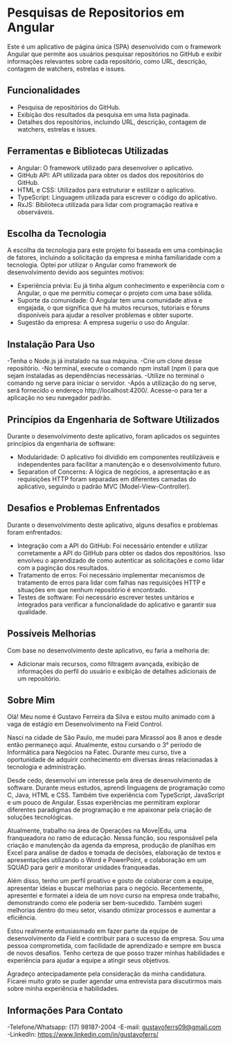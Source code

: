 # Pesquisas de Repositorios em Angular

Este é um aplicativo de página única (SPA) desenvolvido com o framework Angular que permite aos usuários pesquisar repositórios no GitHub e exibir informações relevantes sobre cada repositório, como URL, descrição, contagem de watchers, estrelas e issues.

## Funcionalidades

- Pesquisa de repositórios do GitHub.
- Exibição dos resultados da pesquisa em uma lista paginada.
- Detalhes dos repositórios, incluindo URL, descrição, contagem de watchers, estrelas e issues.

## Ferramentas e Bibliotecas Utilizadas

- Angular: O framework utilizado para desenvolver o aplicativo.
- GitHub API: API utilizada para obter os dados dos repositórios do GitHub.
- HTML e CSS: Utilizados para estruturar e estilizar o aplicativo.
- TypeScript: Linguagem utilizada para escrever o código do aplicativo.
- RxJS: Biblioteca utilizada para lidar com programação reativa e observáveis.

## Escolha da Tecnologia

A escolha da tecnologia para este projeto foi baseada em uma combinação de fatores, incluindo a solicitação da empresa e minha familiaridade com a tecnologia. Optei por utilizar o Angular como framework de desenvolvimento devido aos seguintes motivos:

- Experiência prévia: Eu já tinha algum conhecimento e experiência com o Angular, o que me permitiu começar o projeto com uma base sólida.
- Suporte da comunidade: O Angular tem uma comunidade ativa e engajada, o que significa que há muitos recursos, tutoriais e fóruns disponíveis para ajudar a resolver problemas e obter suporte.
- Sugestão da empresa: A empresa sugeriu o uso do Angular.

## Instalação Para Uso

-Tenha o Node.js já instalado na sua máquina.
-Crie um clone desse repositório.
-No terminal, execute o comando npm install (npm i) para que sejam instaladas as dependências necessárias.
-Utilize no terminal o comando ng serve para iniciar o servidor.
-Após a utilização do ng serve, será fornecido o endereço http://localhost:4200/. Acesse-o para ter a aplicação no seu navegador padrão.

## Princípios da Engenharia de Software Utilizados

Durante o desenvolvimento deste aplicativo, foram aplicados os seguintes princípios da engenharia de software:

- Modularidade: O aplicativo foi dividido em componentes reutilizáveis e independentes para facilitar a manutenção e o desenvolvimento futuro.
- Separation of Concerns: A lógica de negócios, a apresentação e as requisições HTTP foram separadas em diferentes camadas do aplicativo, seguindo o padrão MVC (Model-View-Controller).

## Desafios e Problemas Enfrentados

Durante o desenvolvimento deste aplicativo, alguns desafios e problemas foram enfrentados:

- Integração com a API do GitHub: Foi necessário entender e utilizar corretamente a API do GitHub para obter os dados dos repositórios. Isso envolveu o aprendizado de como autenticar as solicitações e como lidar com a paginção dos resultados.
- Tratamento de erros: Foi necessário implementar mecanismos de tratamento de erros para lidar com falhas nas requisições HTTP e situações em que nenhum repositório é encontrado.
- Testes de software: Foi necessário escrever testes unitários e integrados para verificar a funcionalidade do aplicativo e garantir sua qualidade.

## Possíveis Melhorias

Com base no desenvolvimento deste aplicativo, eu faria a melhoria de:

- Adicionar mais recursos, como filtragem avançada, exibição de informações do perfil do usuário e exibição de detalhes adicionais de um repositório.

## Sobre Mim

Olá! Meu nome é Gustavo Ferreira da Silva e estou muito animado com à vaga de estágio em Desenvolvimento na Field Control.

Nasci na cidade de São Paulo, me mudei para Mirassol aos 8 anos e desde então permaneço aqui. Atualmente, estou cursando o 3° período de Informática para Negócios na Fatec. Durante meu curso, tive a oportunidade de adquirir conhecimento em diversas áreas relacionadas à tecnologia e administração.

Desde cedo, desenvolvi um interesse pela área de desenvolvimento de software. Durante meus estudos, aprendi linguagens de programação como C, Java, HTML e CSS. Também tive experiência com TypeScript, JavaScript e um pouco de Angular. Essas experiências me permitiram explorar diferentes paradigmas de programação e me apaixonar pela criação de soluções tecnológicas.

Atualmente, trabalho na área de Operações na Move|Edu, uma franqueadora no ramo de educação. Nessa função, sou responsável pela criação e manutenção da agenda da empresa, produção de planilhas em Excel para análise de dados e tomada de decisões, elaboração de textos e apresentações utilizando o Word e PowerPoint, e colaboração em um SQUAD para gerir e monitorar unidades franqueadas.

Além disso, tenho um perfil proativo e gosto de colaborar com a equipe, apresentar ideias e buscar melhorias para o negócio. Recentemente, apresentei e formatei a ideia de um novo curso na empresa onde trabalho, demonstrando como ele poderia ser bem-sucedido. Também sugeri melhorias dentro do meu setor, visando otimizar processos e aumentar a eficiência.

Estou realmente entusiasmado em fazer parte da equipe de desenvolvimento da Field e contribuir para o sucesso da empresa. Sou uma pessoa comprometida, com facilidade de aprendizado e sempre em busca de novos desafios. Tenho certeza de que posso trazer minhas habilidades e experiência para ajudar a equipe a atingir seus objetivos.

Agradeço antecipadamente pela consideração da minha candidatura. Ficarei muito grato se puder agendar uma entrevista para discutirmos mais sobre minha experiência e habilidades.

## Informações Para Contato

-Telefone/Whatsapp: (17) 98187-2004
-E-mail: gustavoferrs09@gmail.com
-LinkedIn: https://www.linkedin.com/in/gustavoferrs/